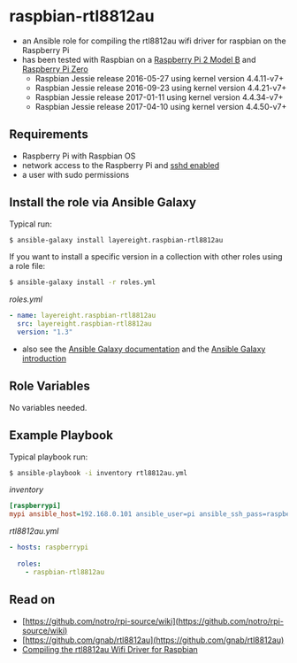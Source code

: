 # raspbian-rtl8812au

* an Ansible role for compiling the rtl8812au wifi driver for raspbian on the Raspberry Pi
* has been tested with Raspbian on a 
[Raspberry Pi 2 Model B](https://www.raspberrypi.org/products/raspberry-pi-2-model-b/) and 
[Raspberry Pi Zero](https://www.raspberrypi.org/products/pi-zero/)
  * Raspbian Jessie release 2016-05-27 using kernel version 4.4.11-v7+
  * Raspbian Jessie release 2016-09-23 using kernel version 4.4.21-v7+
  * Raspbian Jessie release 2017-01-11 using kernel version 4.4.34-v7+
  * Raspbian Jessie release 2017-04-10 using kernel version 4.4.50-v7+

## Requirements

* Raspberry Pi with Raspbian OS
* network access to the Raspberry Pi and [sshd enabled](https://layereight.de/raspberry-pi/2017/02/28/ssh-headless-Raspberry-Pi.html)
* a user with sudo permissions

## Install the role via Ansible Galaxy

Typical run:
```sh
$ ansible-galaxy install layereight.raspbian-rtl8812au
```

If you want to install a specific version in a collection with other roles using a role file:
```sh
$ ansible-galaxy install -r roles.yml
```
*roles.yml*
```YAML
- name: layereight.raspbian-rtl8812au
  src: layereight.raspbian-rtl8812au
  version: "1.3"
```
* also see the [Ansible Galaxy documentation](http://docs.ansible.com/ansible/galaxy.html) and the 
[Ansible Galaxy introduction](https://galaxy.ansible.com/intro)

## Role Variables

No variables needed.

## Example Playbook

Typical playbook run:
```sh
$ ansible-playbook -i inventory rtl8812au.yml
```

*inventory*
```INI
[raspberrypi]
mypi ansible_host=192.168.0.101 ansible_user=pi ansible_ssh_pass=raspberry 
```

*rtl8812au.yml*
```YAML
- hosts: raspberrypi
  
  roles:
    - raspbian-rtl8812au
```

## Read on

* [https://github.com/notro/rpi-source/wiki](https://github.com/notro/rpi-source/wiki)
* [https://github.com/gnab/rtl8812au](https://github.com/gnab/rtl8812au)
* [Compiling the rtl8812au Wifi Driver for Raspbian](https://layereight.de/raspberry-pi/2016/08/25/raspbian-rtl8812au.html)
